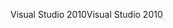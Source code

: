 <span data-ttu-id="5e82f-101">Visual Studio 2010</span><span class="sxs-lookup"><span data-stu-id="5e82f-101">Visual Studio 2010</span></span>